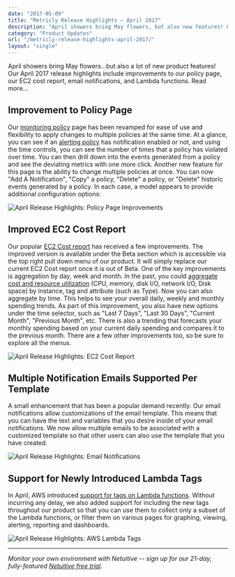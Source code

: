 ```yaml
---
date: "2017-05-09"
title: "Metricly Release Highlights – April 2017"
description: "April showers bring May flowers, but also new features! Our April releases include improvements to our policy page, EC2 cost report, and Lambda functions."
category: "Product Updates"
url: "/metricly-release-highlights-april-2017/"
layout: "single"
---
```




April showers bring May flowers...but also a lot of new product features! Our April 2017 release highlights include improvements to our policy page, our EC2 cost report, email notifications, and Lambda functions. Read more...

Improvement to Policy Page
--------------------------

Our [monitoring policy](/policy-page-upgrades) page has been revamped for ease of use and flexibility to apply changes to multiple policies at the same time. At a glance, you can see if an [alerting policy](/effective-monitoring-alert-rules) has notification enabled or not, and using the time controls, you can see the number of times that a policy has violated over time. You can then drill down into the events generated from a policy and see the deviating metrics with one more click. Another new feature for this page is the ability to change multiple policies at once. You can now "Add A Notification", "Copy" a policy, "Delete" a policy, or "Delete" historic events generated by a policy. In each case, a model appears to provide additional configuration options:

![April Release Highlights: Policy Page Improvements](/wp-content/uploads/2017/07/addNotification.png)

Improved EC2 Cost Report
------------------------

Our popular [EC2 Cost report](/ec2-cost-analysis-recommendations) has received a few improvements. The improved version is available under the Beta section which is accessible via the top right pull down menu of our product. It will simply replace our current EC2 Cost report once it is out of Beta. One of the key improvements is aggregation by day, week and month. In the past, you could [aggregate cost and resource utilization](/view-manage-individual-aws-ec2-costs) (CPU, memory, disk I/O, network I/O, Disk space) by instance, tag and attribute (such as Type). Now you can also aggregate by time. This helps to see your overall daily, weekly and monthly spending trends. As part of this improvement, you also have new options under the time selector, such as "Last 7 Days", "Last 30 Days", "Current Month", "Previous Month", etc. There is also a trending that forecasts your monthly spending based on your current daily spending and compares it to the previous month. There are a few other improvements too, so be sure to explore all the menus.

![April Release Highlights: EC2 Cost Report](/wp-content/uploads/2017/07/costReport.png)

Multiple Notification Emails Supported Per Template
---------------------------------------------------

A small enhancement that has been a popular demand recently. Our email notifications allow customizations of the email template. This means that you can have the text and variables that you desire inside of your email notifications. We now allow multiple emails to be associated with a customized template so that other users can also use the template that you have created.

![April Release Highlights: Email Notifications](/wp-content/uploads/2017/07/emailImprovement.png)

Support for Newly Introduced Lambda Tags
----------------------------------------

In April, AWS introduced [support for tags on Lambda functions](/monitoring-aws-lambdas-with-netuitive). Without incurring any delay, we also added support for including the new tags throughout our product so that you can use them to collect only a subset of the Lambda functions, or filter them on various pages for graphing, viewing, alerting, reporting and dashboards.

![April Release Highlights: AWS Lambda Tags](/wp-content/uploads/2017/07/LambdaUpdate.png)

* * * * *

*Monitor your own environment with Netuitive -- sign up for our 21-day, fully-featured [Netuitive free trial](/signup).*
